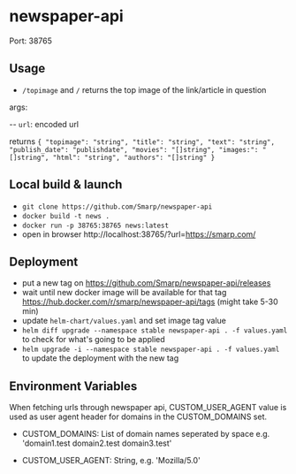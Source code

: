 # newspaper-api

Port: 38765


## Usage

- `/topimage` and `/` returns the top image of the link/article in question
 
 args:

 -- `url`: encoded url
 
 returns
 `{
  "topimage": "string",
  "title": "string",
  "text": "string",
  "publish_date": "publishdate",
  "movies": "[]string",
  "images:": "[]string",
  "html": "string",
  "authors": "[]string"
  }`

## Local build & launch
* `git clone https://github.com/Smarp/newspaper-api`
* `docker build -t news .`
* `docker run -p 38765:38765 news:latest`
* open in browser http://localhost:38765/?url=https://smarp.com/

## Deployment
* put a new tag on https://github.com/Smarp/newspaper-api/releases
* wait until new docker image will be available for that tag https://hub.docker.com/r/smarp/newspaper-api/tags (might take 5-30 min)
* update `helm-chart/values.yaml` and set image tag value
* `helm diff upgrade --namespace stable newspaper-api . -f values.yaml` to check for what's going to be applied
* `helm upgrade -i --namespace stable newspaper-api . -f values.yaml` to update the deployment with the new tag

## Environment Variables

When fetching urls through newspaper api, CUSTOM_USER_AGENT value is used as user agent header for domains in the CUSTOM_DOMAINS set.
 
* CUSTOM_DOMAINS: List of domain names seperated by space e.g. 'domain1.test domain2.test domain3.test'

* CUSTOM_USER_AGENT: String, e.g. 'Mozilla/5.0'